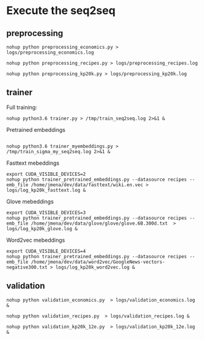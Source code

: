 # Execute the seq2seq

## preprocessing

```
nohup python preprocessing_economics.py > logs/preprocessing_economics.log
```

```
nohup python preprocessing_recipes.py > logs/preprocessing_recipes.log
```

```
nohup python preprocessing_kp20k.py > logs/preprocessing_kp20k.log
```

## trainer

Full training:
```
nohup python3.6 trainer.py > /tmp/train_seq2seq.log 2>&1 &
```
Pretrained embeddings
```

nohup python3.6 trainer_myembeddings.py > /tmp/train_sigma_my_seq2seq.log 2>&1 &
```
Fasttext mebeddings
```
export CUDA_VISIBLE_DEVICES=2
nohup python trainer_pretrained_embeddings.py --datasource recipes --emb_file /home/jmena/dev/data/fasttext/wiki.en.vec > logs/log_kp20k_fasttext.log &
```
Glove mebeddings
```
export CUDA_VISIBLE_DEVICES=3
nohup python trainer_pretrained_embeddings.py --datasource recipes --emb_file /home/jmena/dev/data/glove/glove/glove.6B.300d.txt  > logs/log_kp20k_glove.log &
```
Word2vec mebeddings
```
export CUDA_VISIBLE_DEVICES=4
nohup python trainer_pretrained_embeddings.py --datasource recipes --emb_file /home/jmena/dev/data/word2vec/GoogleNews-vectors-negative300.txt > logs/log_kp20k_word2vec.log &
```

## validation

```
nohup python validation_economics.py  > logs/validation_economics.log &
```
```
nohup python validation_recipes.py  > logs/validation_recipes.log &
```
```
nohup python validation_kp20k_12e.py  > logs/validation_kp20k_12e.log &
```
